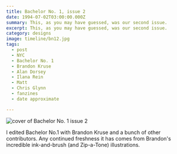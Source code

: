 ```yaml
---
title: Bachelor No. 1, issue 2
date: 1994-07-02T03:00:00.000Z
summary: This, as you may have guessed, was our second issue.
excerpt: This, as you may have guessed, was our second issue.
category: designs
image: timeline/bn12.jpg
tags:
  - post
  - NYC
  - Bachelor No. 1 
  - Brandon Kruse 
  - Alan Dorsey
  - Ilana Rein
  - Matt
  - Chris Glynn
  - fanzines
  - date approximate

---
```


![cover of Bachelor No. 1 issue 2](/static/img/designs/bn12.jpg "cover of Bachelor No. 1 issue 2")

I edited Bachelor No.1 with Brandon Kruse and a bunch of other contributors. Any continued freshness it has comes from Brandon's incredible ink-and-brush (and Zip-a-Tone) illustrations.